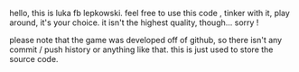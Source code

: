 hello, this is luka fb lepkowski. feel free to use this code , tinker with it, play around, it's your choice. it isn't the highest quality, though... sorry !

please note that the game was developed off of github, so there isn't any commit / push history or anything like that. this is just used to store the source code.